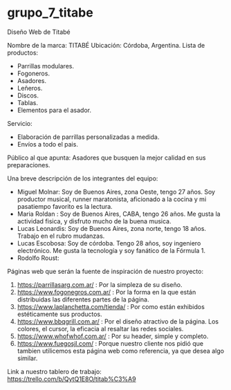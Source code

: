# grupo_7_titabe

Diseño Web de Titabé

 Nombre de la marca: TITABÉ
 Ubicación: Córdoba, Argentina.
 Lista de productos:

- Parrillas modulares.
- Fogoneros.
- Asadores.
- Leñeros.
- Discos.
- Tablas.
- Elementos para el asador.

 Servicio:
- Elaboración de parrillas personalizadas a medida.
- Envíos a todo el pais.

 Público al que apunta: Asadores que busquen la mejor calidad en sus preparaciones.

 Una breve descripción de los integrantes del equipo:

- Miguel Molnar: Soy de Buenos Aires, zona Oeste, tengo 27 años. Soy productor musical, runner maratonista, aficionado a la cocina y mi pasatiempo favorito es la lectura.
- Maria Roldan : Soy de Buenos Aires, CABA, tengo 26 años. Me gusta la actividad fisica, y disfruto mucho de la buena musica. 
- Lucas Leonardis: Soy de Buenos Aires, zona norte, tengo 18 años. Trabajo en el rubro mudanzas.
- Lucas Escobosa: Soy de córdoba. Tengo 28 años, soy ingeniero electrónico. Me gusta la tecnología y soy fanático de la Fórmula 1.
- Rodolfo Roust: 


Páginas web que serán la fuente de inspiración de nuestro proyecto:

1) https://parrillasarg.com.ar/ : Por la simpleza de su diseño.
2) https://www.fogonegros.com.ar/ : Por la forma en la que están distribuidas las diferentes partes de la página.
3) https://www.laplanchetta.com/tienda/ : Por como están exhibidos estéticamente sus productos.
4) https://www.bbqgrill.com.ar/ : Por el diseño atractivo de la página. Los colores, el cursor, la eficacia al resaltar las redes sociales.
5) https://www.whofwhof.com.ar/ : Por su header, simple y completo.
6) https://www.fuegosjl.com/ : Porque nuestro cliente nos pidió que tambien utilicemos esta página web como referencia, ya que desea algo similar. 

Link a nuestro tablero de trabajo: https://trello.com/b/QytQ1E8O/titab%C3%A9

